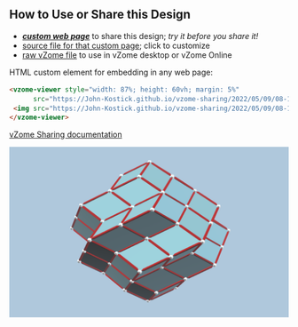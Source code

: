 
## How to Use or Share this Design

 - [***custom web page***][post] to share this design; *try it before you share it!*
 - [source file for that custom page][source]; click to customize
 - [raw vZome file][raw] to use in vZome desktop or vZome Online
 
 HTML custom element for embedding in any web page:
 ```html
<vzome-viewer style="width: 87%; height: 60vh; margin: 5%"
       src="https://John-Kostick.github.io/vzome-sharing/2022/05/09/08-19-19-Red-Spiral/Red-Spiral.vZome" >
  <img src="https://John-Kostick.github.io/vzome-sharing/2022/05/09/08-19-19-Red-Spiral/Red-Spiral.png" />
</vzome-viewer>
 ```

[vZome Sharing documentation](https://vzome.github.io/vzome/sharing.html#how-it-works)

![Image](<Red-Spiral.png>)


[post]: <https://John-Kostick.github.io/vzome-sharing/2022/05/09/Red-Spiral-08-19-19.html>
[source]: <https://github.com/John-Kostick/vzome-sharing/edit/main/_posts/2022-05-09-Red-Spiral-08-19-19.md>
[raw]: <https://raw.githubusercontent.com/John-Kostick/vzome-sharing/main/2022/05/09/08-19-19-Red-Spiral/Red-Spiral.vZome>